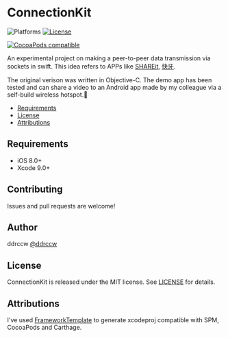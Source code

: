 # ConnectionKit

![Platforms](https://img.shields.io/badge/platform-ios-lightgrey.svg)
[![License](https://img.shields.io/cocoapods/l/Restofire.svg)](https://raw.githubusercontent.com/ddrccw/ConnectionKit/master/LICENSE)

[![CocoaPods compatible](https://img.shields.io/badge/CocoaPods-compatible-4BC51D.svg?style=flat)](https://github.com/CocoaPods/CocoaPods)

An experimental project on making a peer-to-peer data transmission via sockets in swift. This idea refers to APPs like [SHAREit](https://itunes.apple.com/app/id725215120?mt=8), [快牙](https://itunes.apple.com/cn/app/kuai-yazapya/id576309271?mt=8). 

The original verison was written in Objective-C. The demo app has been tested and can share a video to an Android app made by my colleague via a self-build wireless hotspot.🙂

- [Requirements](#requirements)
- [License](#license)
- [Attributions](#attributions)

## Requirements

- iOS 8.0+ 
- Xcode 9.0+

## Contributing

Issues and pull requests are welcome!

## Author

ddrccw [@ddrccw](https://github.com/ddrccw)

## License

ConnectionKit is released under the MIT license. See [LICENSE](https://github.com/ddrccw/ConnectionKit/blob/master/LICENSE) for details.

## Attributions
I've used [FrameworkTemplate](https://github.com/ddrccw/FrameworkTemplate) to generate xcodeproj compatible with SPM, CocoaPods and Carthage.
